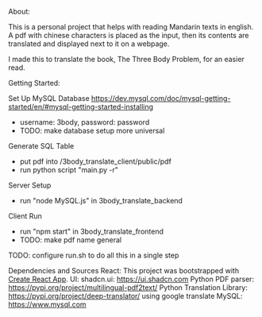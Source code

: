About:

This is a personal project that helps with reading Mandarin texts in english. A pdf with chinese characters is placed as the input, then its contents are translated and displayed next to it on a webpage.

I made this to translate the book, The Three Body Problem, for an easier read. 



Getting Started:

Set Up MySQL Database
https://dev.mysql.com/doc/mysql-getting-started/en/#mysql-getting-started-installing
- username: 3body, password: password
- TODO: make database setup more universal

Generate SQL Table
- put pdf into /3body_translate_client/public/pdf
- run python script "main.py -r"

Server Setup
- run "node MySQL.js" in 3body_translate_backend

Client Run
- run "npm start" in 3body_translate_frontend
- TODO: make pdf name general

TODO: configure run.sh to do all this in a single step



Dependencies and Sources
React: This project was bootstrapped with [Create React App](https://github.com/facebook/create-react-app).
UI: shadcn.ui: https://ui.shadcn.com
Python PDF parser: https://pypi.org/project/multilingual-pdf2text/
Python Translation Library: https://pypi.org/project/deep-translator/ using google translate
MySQL: https://www.mysql.com
